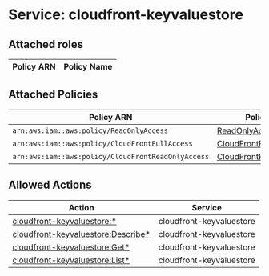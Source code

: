 # Service: cloudfront-keyvaluestore

## Attached roles

| Policy ARN | Policy Name |
|------------|-------------|
## Attached Policies

| Policy ARN | Policy Name |
|------------|-------------|
| `arn:aws:iam::aws:policy/ReadOnlyAccess` | [ReadOnlyAccess](../policies.md#readonlyaccess) |
| `arn:aws:iam::aws:policy/CloudFrontFullAccess` | [CloudFrontFullAccess](../policies.md#cloudfrontfullaccess) |
| `arn:aws:iam::aws:policy/CloudFrontReadOnlyAccess` | [CloudFrontReadOnlyAccess](../policies.md#cloudfrontreadonlyaccess) |

## Allowed Actions

| Action | Service |
|--------|---------|
| [cloudfront-keyvaluestore:*](../actions.md#cloudfront-keyvaluestore:all) | cloudfront-keyvaluestore |
| [cloudfront-keyvaluestore:Describe*](../actions.md#cloudfront-keyvaluestore:describeall) | cloudfront-keyvaluestore |
| [cloudfront-keyvaluestore:Get*](../actions.md#cloudfront-keyvaluestore:getall) | cloudfront-keyvaluestore |
| [cloudfront-keyvaluestore:List*](../actions.md#cloudfront-keyvaluestore:listall) | cloudfront-keyvaluestore |